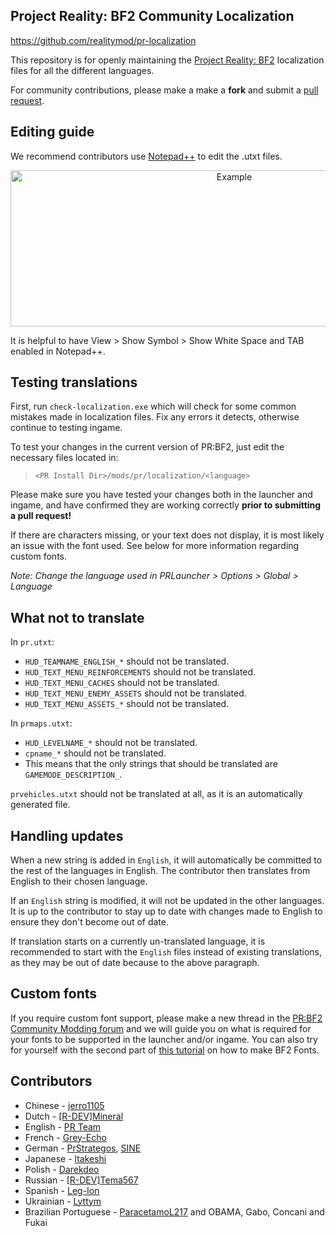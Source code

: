 Project Reality: BF2 Community Localization
---------------------

https://github.com/realitymod/pr-localization

This repository is for openly maintaining the [Project Reality: BF2](http://www.realitymod.com) localization files for all the different languages.

For community contributions, please make a make a **fork** and submit a [pull request](https://help.github.com/articles/using-pull-requests).

Editing guide
---------------------

We recommend contributors use [Notepad++](https://notepad-plus-plus.org/) to edit the .utxt files.

<p align="center">
<img src="http://media.realitymod.com/misc/prl18n-notepad-guide.jpg" alt="Example" title="Example" width=700 height=250 />
</p>

It is helpful to have View > Show Symbol > Show White Space and TAB enabled in Notepad++.

Testing translations
---------------------

First, run `check-localization.exe` which will check for some common mistakes made in localization files. Fix any errors it detects, otherwise continue to testing ingame.

To test your changes in the current version of PR:BF2, just edit the necessary files located in:

>`<PR Install Dir>/mods/pr/localization/<language>`

Please make sure you have tested your changes both in the launcher and ingame, and have confirmed they are working correctly **prior to submitting a pull request!**

If there are characters missing, or your text does not display, it is most likely an issue with the font used. See below for more information regarding custom fonts.

*Note: Change the language used in PRLauncher > Options > Global > Language*

What not to translate
---------------------

In `pr.utxt`:
* `HUD_TEAMNAME_ENGLISH_*` should not be translated.
* `HUD_TEXT_MENU_REINFORCEMENTS` should not be translated.
* `HUD_TEXT_MENU_CACHES` should not be translated.
* `HUD_TEXT_MENU_ENEMY_ASSETS` should not be translated.
* `HUD_TEXT_MENU_ASSETS_*` should not be translated.

In `prmaps.utxt`:
* `HUD_LEVELNAME_*` should not be translated.
* `cpname_*` should not be translated.
* This means that the only strings that should be translated are `GAMEMODE_DESCRIPTION_`.

`prvehicles.utxt` should not be translated at all, as it is an automatically generated file.

Handling updates
---------------------

When a new string is added in `English`, it will automatically be committed to the rest of the languages in English. The contributor then translates from English to their chosen language.

If an `English` string is modified, it will not be updated in the other languages. It is up to the contributor to stay up to date with changes made to English to ensure they don't become out of date.

If translation starts on a currently un-translated language, it is recommended to start with the `English` files instead of existing translations, as they may be out of date because to the above paragraph.

Custom fonts
---------------------

If you require custom font support, please make a new thread in the [PR:BF2 Community Modding forum](https://www.realitymod.com/forum/forumdisplay.php?f=388) and we will guide you on what is required for your fonts to be supported in the launcher and/or ingame. You can also try for yourself with the second part of [this tutorial](https://www.realitymod.com/forum/showthread.php?t=140120) on how to make BF2 Fonts.

Contributors
---------------------
* Chinese - [jerro1105](https://github.com/jerro1105)
* Dutch - [[R-DEV]Mineral](https://github.com/WouterJansen)
* English - [PR Team](https://github.com/realitymod)
* French - [Grey-Echo](https://github.com/Grey-Echo)
* German - [PrStrategos](https://github.com/PrStrategos), [SINE](https://github.com/SINE)
* Japanese - [ltakeshi](https://github.com/ltakeshi)
* Polish - [Darekdeo](https://github.com/darekdeo)
* Russian - [[R-DEV]Tema567](https://github.com/art567)
* Spanish - [Leg-Ion](https://github.com/leg-ion)
* Ukrainian - [Lyttym](https://github.com/Lyttym) 
* Brazilian Portuguese - [ParacetamoL217](https://github.com/ParacetamoL217) and OBAMA, Gabo, Concani and Fukai
